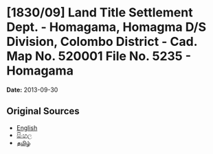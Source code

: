 # [1830/09] Land Title Settlement Dept. - Homagama, Homagma D/S Division, Colombo District - Cad. Map No. 520001 File No. 5235 - Homagama

**Date:** 2013-09-30

## Original Sources

- [English](https://documents.gov.lk/view/extra-gazettes/2013/9/1830-09_E.pdf)
- [සිංහල](https://documents.gov.lk/view/extra-gazettes/2013/9/1830-09_S.pdf)
- [தமிழ்](https://documents.gov.lk/view/extra-gazettes/2013/9/1830-09_T.pdf)
